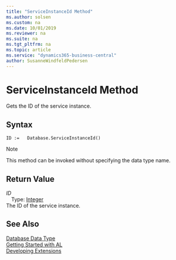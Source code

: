 ```yaml
---
title: "ServiceInstanceId Method"
ms.author: solsen
ms.custom: na
ms.date: 10/01/2019
ms.reviewer: na
ms.suite: na
ms.tgt_pltfrm: na
ms.topic: article
ms.service: "dynamics365-business-central"
author: SusanneWindfeldPedersen
---
```

[//]: # (START>DO_NOT_EDIT)
[//]: # (IMPORTANT:Do not edit any of the content between here and the END>DO_NOT_EDIT.)
[//]: # (Any modifications should be made in the .xml files in the ModernDev repo.)
# ServiceInstanceId Method
Gets the ID of the service instance.


## Syntax
```
ID :=   Database.ServiceInstanceId()
```
> [!NOTE]  
> This method can be invoked without specifying the data type name.  


## Return Value
*ID*  
&emsp;Type: [Integer](../integer/integer-data-type.md)  
The ID of the service instance.  


[//]: # (IMPORTANT: END>DO_NOT_EDIT)
## See Also
[Database Data Type](database-data-type.md)  
[Getting Started with AL](../../devenv-get-started.md)  
[Developing Extensions](../../devenv-dev-overview.md)